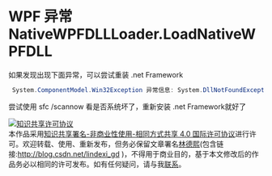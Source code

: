 
# WPF 异常 NativeWPFDLLLoader.LoadNativeWPFDLL

如果发现出现下面异常，可以尝试重装 .net Framework

<!--more-->


<!-- csdn -->

```csharp
 System.ComponentModel.Win32Exception 异常信息: System.DllNotFoundException 在 MS.Internal.NativeWPFDLLLoader.LoadNativeWPFDLL(UInt16*, UInt16*) 在 MS.Internal.NativeWPFDLLLoader.LoadCommonDLLsAndDwrite() 在 <Module>.CModuleInitialize.{ctor}(CModuleInitialize*, Void ()) 在 <Module>.?A0x721f77f1.CreateCModuleInitialize() 在 <Module>.?A0x721f77f1.??__E?A0x721f77f1@cmiStartupRunner@@YMXXZ() 在 <Module>._initterm_m(Void* ()*, Void* ()*) 在 <Module>.<CrtImplementationDetails>.LanguageSupport.InitializePerAppDomain(<CrtImplementationDetails>.LanguageSupport*) 在 <Module>.<CrtImplementationDetails>.LanguageSupport._Initialize(<CrtImplementationDetails>.LanguageSupport*) 在 <Module>.<CrtImplementationDetails>.LanguageSupport.Initialize(<CrtImplementationDetails>.LanguageSupport*) 异常信息: <CrtImplementationDetails>.ModuleLoadException 在 <Module>.<CrtImplementationDetails>.LanguageSupport.Initialize(<CrtImplementationDetails>.LanguageSupport*) 在 <Module>..cctor() 异常信息: System.TypeInitializationException 在 lindexi.Startup.Main(System.String[]) 
``` 

尝试使用 sfc /scannow 看是否系统坏了，重新安装 .net Framework就好了



<a rel="license" href="http://creativecommons.org/licenses/by-nc-sa/4.0/"><img alt="知识共享许可协议" style="border-width:0" src="https://licensebuttons.net/l/by-nc-sa/4.0/88x31.png" /></a><br />本作品采用<a rel="license" href="http://creativecommons.org/licenses/by-nc-sa/4.0/">知识共享署名-非商业性使用-相同方式共享 4.0 国际许可协议</a>进行许可。欢迎转载、使用、重新发布，但务必保留文章署名[林德熙](http://blog.csdn.net/lindexi_gd)(包含链接:http://blog.csdn.net/lindexi_gd )，不得用于商业目的，基于本文修改后的作品务必以相同的许可发布。如有任何疑问，请与我[联系](mailto:lindexi_gd@163.com)。